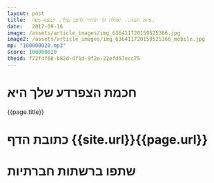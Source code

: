 ```yaml
---
layout: post
title:  איזה חננה.. יאללה לך תחזור לדוכן שלך. תנפנף מפה.
date:   2017-09-16
image: /assets/article_images/img_636411720159525366.jpg
image2: /assets/article_images/img_636411720159525366_mobile.jpg
mp: "100000020.mp3"
score: 100000020
theid: f72f4f68-b82d-4f1d-9f2e-22efd57ecc75
---
```

# חכמת הצפרדע שלך היא
{{page.title}}

# כתובת הדף {{site.url}}{{page.url}}
# שתפו ברשתות חברתיות